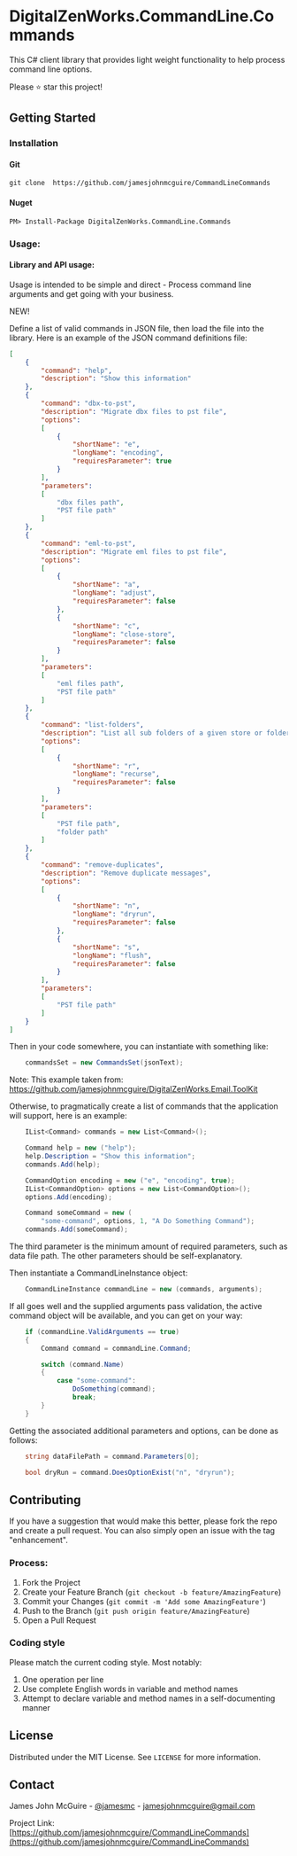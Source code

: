 # DigitalZenWorks.CommandLine.Commands

This C# client library that provides light weight functionality to help process command line options.

Please :star: star this project!

## Getting Started

### Installation

#### Git
    git clone  https://github.com/jamesjohnmcguire/CommandLineCommands

#### Nuget
    PM> Install-Package DigitalZenWorks.CommandLine.Commands

### Usage:

#### Library and API usage:
Usage is intended to be simple and direct - Process command line arguments and get going with your business.

NEW!

Define a list of valid commands in JSON file, then load the file into the library.  Here is an example of the JSON command definitions file:
```json
[
	{
		"command": "help",
		"description": "Show this information"
	},
	{
		"command": "dbx-to-pst",
		"description": "Migrate dbx files to pst file",
		"options":
		[
			{
				"shortName": "e",
				"longName": "encoding",
				"requiresParameter": true
			}
		],
		"parameters":
		[
			"dbx files path",
			"PST file path"
		]
	},
	{
		"command": "eml-to-pst",
		"description": "Migrate eml files to pst file",
		"options":
		[
			{
				"shortName": "a",
				"longName": "adjust",
				"requiresParameter": false
			},
			{
				"shortName": "c",
				"longName": "close-store",
				"requiresParameter": false
			}
		],
		"parameters":
		[
			"eml files path",
			"PST file path"
		]
	},
	{
		"command": "list-folders",
		"description": "List all sub folders of a given store or folder",
		"options":
		[
			{
				"shortName": "r",
				"longName": "recurse",
				"requiresParameter": false
			}
		],
		"parameters":
		[
			"PST file path",
			"folder path"
		]
	},
	{
		"command": "remove-duplicates",
		"description": "Remove duplicate messages",
		"options":
		[
			{
				"shortName": "n",
				"longName": "dryrun",
				"requiresParameter": false
			},
			{
				"shortName": "s",
				"longName": "flush",
				"requiresParameter": false
			}
		],
		"parameters":
		[
			"PST file path"
		]
	}
]
```

Then in your code somewhere, you can instantiate with something like:
```c#
	commandsSet = new CommandsSet(jsonText);
```

Note: This example taken from: https://github.com/jamesjohnmcguire/DigitalZenWorks.Email.ToolKit

Otherwise, to pragmatically create a list of commands that the application will support, here is an example:
```c#
	IList<Command> commands = new List<Command>();

	Command help = new ("help");
	help.Description = "Show this information";
	commands.Add(help);

	CommandOption encoding = new ("e", "encoding", true);
	IList<CommandOption> options = new List<CommandOption>();
	options.Add(encoding);

	Command someCommand = new (
		"some-command", options, 1, "A Do Something Command");
	commands.Add(someCommand);
```
The third parameter is the minimum amount of required parameters, such as data file path.  The other parameters should be self-explanatory.

Then instantiate a CommandLineInstance object:
```c#
	CommandLineInstance commandLine = new (commands, arguments);
```
If all goes well and the supplied arguments pass validation, the active command object will be available, and you can get on your way:
```c#
	if (commandLine.ValidArguments == true)
	{
		Command command = commandLine.Command;

		switch (command.Name)
		{
			case "some-command":
				DoSomething(command);
				break;
		}
	}
```

Getting the associated additional parameters and options, can be done as follows:
```c#
	string dataFilePath = command.Parameters[0];

	bool dryRun = command.DoesOptionExist("n", "dryrun");
```

## Contributing

If you have a suggestion that would make this better, please fork the repo and create a pull request. You can also simply open an issue with the tag "enhancement".

### Process:

1. Fork the Project
2. Create your Feature Branch (`git checkout -b feature/AmazingFeature`)
3. Commit your Changes (`git commit -m 'Add some AmazingFeature'`)
4. Push to the Branch (`git push origin feature/AmazingFeature`)
5. Open a Pull Request

### Coding style
Please match the current coding style.  Most notably:
1. One operation per line
2. Use complete English words in variable and method names
3. Attempt to declare variable and method names in a self-documenting manner


## License

Distributed under the MIT License. See `LICENSE` for more information.

## Contact

James John McGuire - [@jamesmc](https://twitter.com/jamesmc) - jamesjohnmcguire@gmail.com

Project Link: [https://github.com/jamesjohnmcguire/CommandLineCommands](https://github.com/jamesjohnmcguire/CommandLineCommands)
